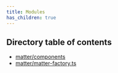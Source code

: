 ```yaml
---
title: Modules
has_children: true
---
```


<h2 class="text-delta">Directory table of contents</h2>

- [matter/components](/gg-web-engine/modules/matter/components)
- [matter/matter-factory.ts](/gg-web-engine/modules/matter/matter-factory.ts)
